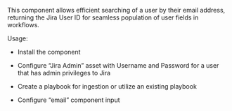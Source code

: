 This component allows efficient searching of a user by their email address, returning the Jira User ID for seamless 
population of user fields in workflows.

Usage:

- Install the component

- Configure “Jira Admin” asset with Username and Password for a user that has admin privileges to Jira

- Create a playbook for ingestion or utilize an existing playbook

- Configure “email” component input